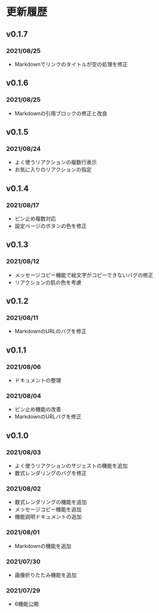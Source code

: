 # 更新履歴

## v0.1.7
### 2021/08/25
- Markdownでリンクのタイトルが空の処理を修正

## v0.1.6
### 2021/08/25
- Markdownの引用ブロックの修正と改良

## v0.1.5
### 2021/08/24
- よく使うリアクションの複数行表示
- お気に入りのリアクションの指定

## v0.1.4
### 2021/08/17
- ピン止め複数対応
- 設定ページのボタンの色を修正

## v0.1.3
### 2021/08/12
- メッセージコピー機能で絵文字がコピーできないバグの修正
- リアクションの肌の色を考慮

## v0.1.2
### 2021/08/11
- MarkdownのURLのバグを修正

## v0.1.1
### 2021/08/06
- ドキュメントの整理

### 2021/08/04
- ピン止め機能の改善
- MarkdownのURLバグを修正

## v0.1.0
### 2021/08/03
- よく使うリアクションのサジェストの機能を追加
- 数式レンダリングのバグを修正

### 2021/08/02
- 数式レンダリングの機能を追加
- メッセージコピー機能を追加
- 機能説明ドキュメントの追加

### 2021/08/01
- Markdownの機能を追加

### 2021/07/30
- 画像折りたたみ機能を追加

### 2021/07/29
- 6機能公開

